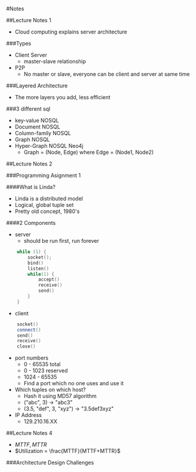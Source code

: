 #Notes


##Lecture Notes 1
- Cloud computing explains server architecture

###Types
- Client Server
	- master-slave relationship
- P2P
	- No master or slave, everyone can be client and server at same time

###Layered Architecture
- The more layers you add, less efficient

###3 different sql
- key-value NOSQL
- Document NOSQL
- Column-family NOSQL
- Graph NOSQL
- Hyper-Graph NOSQL Neo4j
	- Graph = (Node, Edge) where Edge = (Node1, Node2)


##Lecture Notes 2

###Programming Asignment 1

####What is Linda?
- Linda is a distributed model
- Logical, global tuple set
- Pretty old concept, 1980's

####2 Components
- server
	- should be run first, run forever
	
~~~~c++
	while (1) {
		socket();
		bind()
		listen()
		while(1) {
			accept()
			receive()
			send()
		}
	}	
~~~~

- client

~~~~c++
	socket()
	connect()
	send()
	receive()
	close()
~~~~


- port numbers
	- 0 - 65535 total
	- 0 - 1023 reserved
	- 1024 - 65535
	- Find a port which no one uses and use it
- Which tuples on which host?
	- Hash it using MD57 algorithm
	- ("abc", 3) -> "abc3"
	- (3.5, "def", 3, "xyz") -> "3.5def3xyz"
- IP Address
	- 129.210.16.XX


##Lecture Notes 4

- $MTTF, MTTR$
- $Utilization = \frac{MTTF}{MTTF+MTTR}$

###Architecture Design Challenges
